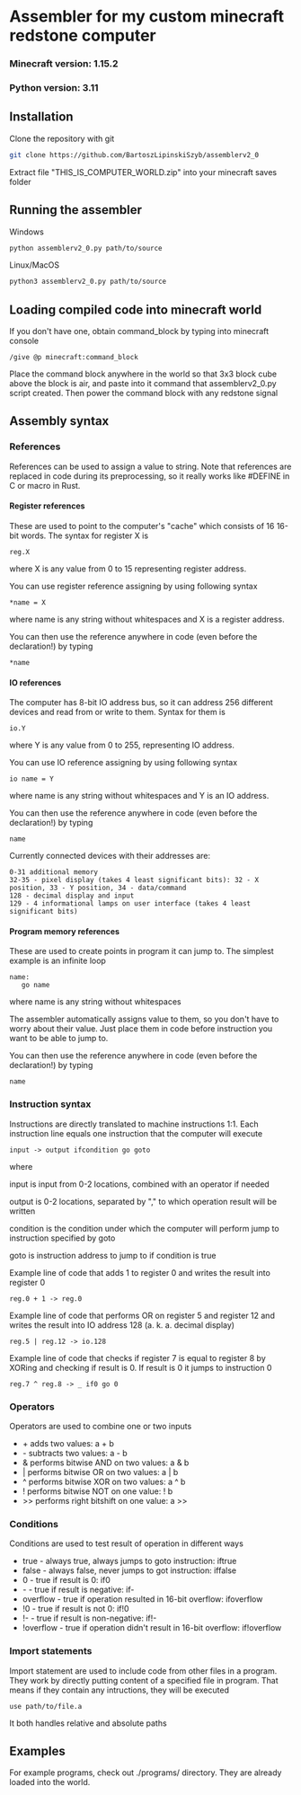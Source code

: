 # Assembler for my custom minecraft redstone computer

### Minecraft version: 1.15.2
### Python version: 3.11

## Installation

Clone the repository with git
```bash
git clone https://github.com/BartoszLipinskiSzyb/assemblerv2_0
```

Extract file "THIS_IS_COMPUTER_WORLD.zip" into your minecraft saves folder

## Running the assembler

Windows

```bash
python assemblerv2_0.py path/to/source
```

Linux/MacOS

```bash
python3 assemblerv2_0.py path/to/source
```

## Loading compiled code into minecraft world

If you don't have one, obtain command_block by typing into minecraft console

```minecraft
/give @p minecraft:command_block
```

Place the command block anywhere in the world so that 3x3 block cube above the block is air, and paste into it command that assemblerv2_0.py script created. Then power the command block with any redstone signal

## Assembly syntax

### References

References can be used to assign a value to string. Note that references are replaced in code during its preprocessing, so it really works like #DEFINE in C or macro in Rust.

#### Register references

These are used to point to the computer's "cache" which consists of 16 16-bit words. The syntax for register X is

```assembly
reg.X
```

where X is any value from 0 to 15 representing register address.

You can use register reference assigning by using following syntax

```assembly
*name = X
```

where name is any string without whitespaces and X is a register address.

You can then use the reference anywhere in code (even before the declaration!) by typing

```assembly
*name
```

#### IO references

The computer has 8-bit IO address bus, so it can address 256 different devices and read from or write to them. Syntax for them is

```assembly
io.Y
```

where Y is any value from 0 to 255, representing IO address.

You can use IO reference assigning by using following syntax

```assembly
io name = Y
```

where name is any string without whitespaces and Y is an IO address.

You can then use the reference anywhere in code (even before the declaration!) by typing

```assembly
name
```

Currently connected devices with their addresses are:

```
0-31 additional memory
32-35 - pixel display (takes 4 least significant bits): 32 - X position, 33 - Y position, 34 - data/command 
128 - decimal display and input
129 - 4 informational lamps on user interface (takes 4 least significant bits)
```

#### Program memory references

These are used to create points in program it can jump to. The simplest example is an infinite loop

```assembly
name:
   go name
```

where name is any string without whitespaces

The assembler automatically assigns value to them, so you don't have to worry about their value. Just place them in code before instruction you want to be able to jump to.

You can then use the reference anywhere in code (even before the declaration!) by typing

```assembly
name
```

### Instruction syntax

Instructions are directly translated to machine instructions 1:1. Each instruction line equals one instruction that the computer will execute

```assembly
input -> output ifcondition go goto
```

where

input is input from 0-2 locations, combined with an operator if needed

output is 0-2 locations, separated by "," to which operation result will be written

condition is the condition under which the computer will perform jump to instruction specified by goto

goto is instruction address to jump to if condition is true


Example line of code that adds 1 to register 0 and writes the result into register 0

```assembly
reg.0 + 1 -> reg.0
```

Example line of code that performs OR on register 5 and register 12 and writes the result into IO address 128 (a. k. a. decimal display)

```assembly
reg.5 | reg.12 -> io.128
```

Example line of code that checks if register 7 is equal to register 8 by XORing and checking if result is 0. If result is 0 it jumps to instruction 0

```assembly
reg.7 ^ reg.8 -> _ if0 go 0
```

### Operators

Operators are used to combine one or two inputs

- \+ adds two values:
    a + b
- \- subtracts two values:
    a - b
- \& performs bitwise AND on two values:
    a & b
- \| performs bitwise OR on two values:
    a | b
- \^ performs bitwise XOR on two values:
    a ^ b
- \! performs bitwise NOT on one value:
    ! b
- \>\> performs right bitshift on one value:
    a \>\>

### Conditions

Conditions are used to test result of operation in different ways

- true - always true, always jumps to goto instruction:
    iftrue
- false - always false, never jumps to got instruction:
    iffalse
- 0 - true if result is 0:
    if0
- \- - true if result is negative:
    if-
- overflow - true if operation resulted in 16-bit overflow:
    ifoverflow
- !0 - true if result is not 0:
    if!0
- !- - true if result is non-negative:
    if!-
- !overflow - true if operation didn't result in 16-bit overflow:
    if!overflow

### Import statements

Import statement are used to include code from other files in a program. They work by directly putting content of a specified file in program. That means if they contain any intructions, they will be executed

```assembly
use path/to/file.a
```

It both handles relative and absolute paths

## Examples

For example programs, check out ./programs/ directory. They are already loaded into the world.
